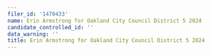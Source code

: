 ```yaml
---
filer_id: '1470433'
name: Erin Armstrong for Oakland City Council District 5 2024
candidate_controlled_id: ''
data_warning: ''
title: Erin Armstrong for Oakland City Council District 5 2024
---
```

